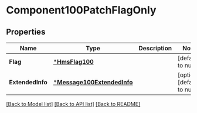# Component100PatchFlagOnly

## Properties
Name | Type | Description | Notes
------------ | ------------- | ------------- | -------------
**Flag** | [***HmsFlag100**](HMSFlag.1.0.0.md) |  | [default to null]
**ExtendedInfo** | [***Message100ExtendedInfo**](Message_1.0.0_ExtendedInfo.md) |  | [optional] [default to null]

[[Back to Model list]](../README.md#documentation-for-models) [[Back to API list]](../README.md#documentation-for-api-endpoints) [[Back to README]](../README.md)

